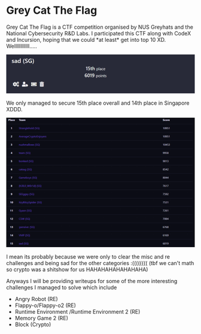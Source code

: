 # Grey Cat The Flag

Grey Cat The Flag is a CTF competition organised by NUS Greyhats and the National Cybersecurity R\&D Labs. I participated this CTF along with CodeX and Incursion, hoping that we could \*at least\* get into top 10 XD. Wellllllllllll.....

&#x20;

![pAin ](<../../.gitbook/assets/image (17) (1).png>)

We only managed to secure 15th place overall and 14th place in Singapore XDDD.&#x20;

![The skill issue is real LOLLLLLLLLL](<../../.gitbook/assets/image (9) (1).png>)

I mean its probably because we were only to clear the misc and re challenges and being sad for the other categories :(((((((( (tbf we can't math so crypto was a shitshow for us HAHAHAHAHAHAHAHA)



Anyways I will be providing writeups for some of the more interesting challenges I managed to solve which include

* Angry Robot (RE)
* Flappy-o/Flappy-o2  (RE)
* Runtime Environment /Runtime Environment 2  (RE)
* Memory Game 2  (RE)
* Block (Crypto)
